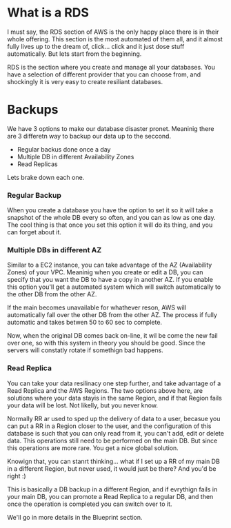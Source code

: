 # What is a RDS

I must say, the RDS section of AWS is the only happy place there is in their whole offering. This section is the most automated of them all, and it almost fully lives up to the dream of, click… click and it just dose stuff automatically. But lets start from the beginning.

RDS is the section where you create and manage all your databases. You have a selection of different provider that you can choose from, and shockingly it is very easy to create resiliant databases. 

# Backups 

We have 3 options to make our database disaster pronet. Meaninig there are 3 differetn way to backup our data up to the seccond. 

- Regular backus done once a day
- Multiple DB in different Availability Zones
- Read Replicas

Lets brake down each one.

### Regular Backup

When you create a database you have the option to set it so it will take a snapshot of the whole DB every so often, and you can as low as one day. The cool thing is that once you set this option it will do its thing, and you can forget about it.

### Multiple DBs in different AZ

Similar to a EC2 instance, you can take advantage of the AZ (Availability Zones) of your VPC. Meaninig when you create or edit a DB, you can specify that you want the DB to have a copy in another AZ. If you enable this option you'll get a automated system which will switch automatically to the other DB from the other AZ.

If the main becomes unavailable for whathever reson, AWS will automatically fall over the other DB from the other AZ. The process if fully automatic and takes betwen 50 to 60 sec to complete. 

Now, when the original DB comes back on-line, it wil be come the new fail over one, so with this system in theory you should be good. Since the servers will constatly rotate if somethign bad happens.

### Read Replica

You can take your data resilinacy one step further, and take advantage of a Read Replica and the AWS Regions. The two options above here, are solutions where your data stayis in the same Region, and if that Region fails your data will be lost. Not likelly, but you never know. 

Normally RR ar used to sped up the delivery of data to a user, becasue you can put a RR in a Region closer to the user, and the configuration of this database is such that you can only read from it, you can't add, edit or delete data. This operations still need to be performed on the main DB. But since this operations are more rare. You get a nice global solution.

Knowign that, you can stanrt thinking... what if I set up a RR of my main DB in a different Region, but never used, it would just be there? And you'd be right :)

This is basically a DB backup in a different Region, and if evrythign fails in your main DB, you can promote a Read Replica to a regular DB, and then once the operation is completed you can switch over to it. 

We'll go in more details in the Blueprint section.
